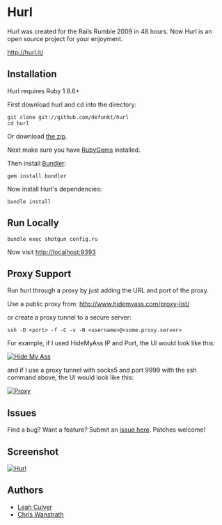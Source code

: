 Hurl
====

Hurl was created for the Rails Rumble 2009 in 48 hours.
Now Hurl is an open source project for your enjoyment.

<http://hurl.it/>


Installation
------------

Hurl requires Ruby 1.8.6+

First download hurl and cd into the directory:

    git clone git://github.com/defunkt/hurl
    cd hurl

Or download [the zip](http://github.com/defunkt/hurl/zipball/master).

Next make sure you have [RubyGems](https://rubygems.org/pages/download) installed.

Then install [Bundler](http://gembundler.com/):

    gem install bundler

Now install Hurl's dependencies:

    bundle install


Run Locally
-----------

    bundle exec shotgun config.ru

Now visit <http://localhost:9393>


Proxy Support
-------------

Run hurl through a proxy by just adding the URL and port of the proxy.

Use a public proxy from: http://www.hidemyass.com/proxy-list/

or create a proxy tunnel to a secure server: 

	ssh -D <port> -f -C -v -N <username>@<some.proxy.server>



For example, if I used HideMyAss IP and Port, the UI would look like this:

[![Hide My Ass](https://img.skitch.com/20110519-fq6rercxgy4xt5wtkxt5y3q3s8.jpg)](https://img.skitch.com/20110519-fq6rercxgy4xt5wtkxt5y3q3s8.jpg)

and if I use a proxy tunnel with socks5 and port 9999 with the ssh command above, the UI would look like this:

[![Proxy](https://img.skitch.com/20110519-frcu27a2rd455381mb4s3a5a4g.jpg)](https://img.skitch.com/20110519-frcu27a2rd455381mb4s3a5a4g.jpg)


Issues
------

Find a bug? Want a feature? Submit an [issue
here](http://github.com/defunkt/hurl/issues). Patches welcome!


Screenshot
----------

[![Hurl](http://img.skitch.com/20091020-xtiqtj4eajuxs43iu5h3be7upj.png)](http://hurl.it)


Authors
-------

* [Leah Culver][2]
* [Chris Wanstrath][3]


[1]: http://r09.railsrumble.com/
[2]: http://github.com/leah
[3]: http://github.com/defunkt
